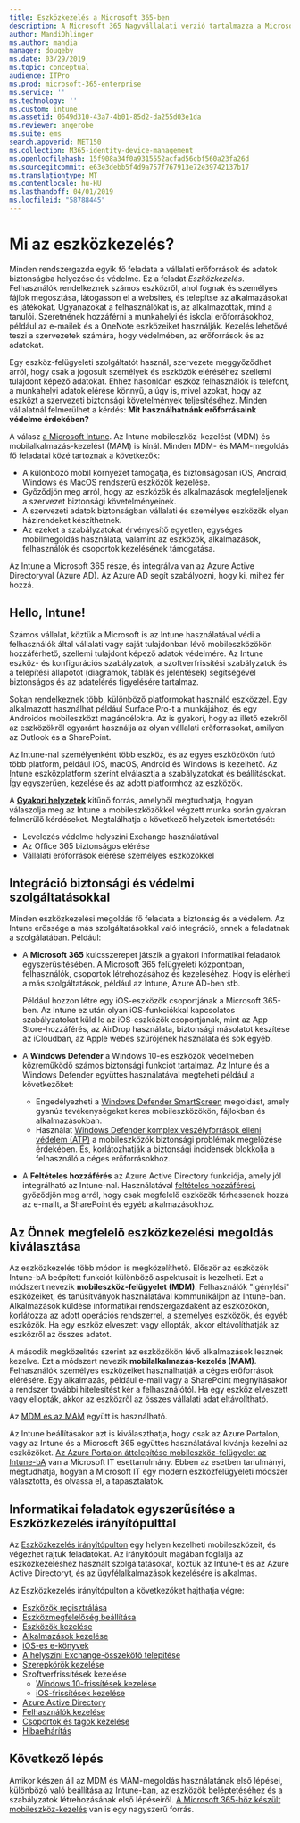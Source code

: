```yaml
---
title: Eszközkezelés a Microsoft 365-ben
description: A Microsoft 365 Nagyvállalati verzió tartalmazza a Microsoft Intune-t. Tekintse meg, hogyan nyújt az Intune a mobileszköz-kezelés és a mobilalkalmazás-kezelés a szervezet számára. Olvassa el a gyakori forgatókönyvek és a Microsoft 365 környezetbe telepítése az Intune-nal.
author: MandiOhlinger
ms.author: mandia
manager: dougeby
ms.date: 03/29/2019
ms.topic: conceptual
audience: ITPro
ms.prod: microsoft-365-enterprise
ms.service: ''
ms.technology: ''
ms.custom: intune
ms.assetid: 0649d310-43a7-4b01-85d2-da255d03e1da
ms.reviewer: angerobe
ms.suite: ems
search.appverid: MET150
ms.collection: M365-identity-device-management
ms.openlocfilehash: 15f908a34f0a9315552acfad56cbf560a23fa26d
ms.sourcegitcommit: e63e3debb5f4d9a757f767913e72e39742137b17
ms.translationtype: MT
ms.contentlocale: hu-HU
ms.lasthandoff: 04/01/2019
ms.locfileid: "58788445"
---
```

# <a name="what-is-device-management"></a>Mi az eszközkezelés? 

Minden rendszergazda egyik fő feladata a vállalati erőforrások és adatok biztonságba helyezése és védelme. Ez a feladat *Eszközkezelés*. Felhasználók rendelkeznek számos eszközről, ahol fognak és személyes fájlok megosztása, látogasson el a websites, és telepítse az alkalmazásokat és játékokat. Ugyanazokat a felhasználókat is, az alkalmazottak, mind a tanulói. Szeretnének hozzáférni a munkahelyi és iskolai erőforrásokhoz, például az e-mailek és a OneNote eszközeiket használják. Kezelés lehetővé teszi a szervezetek számára, hogy védelmében, az erőforrások és az adatokat. 

Egy eszköz-felügyeleti szolgáltatót használ, szervezete meggyőződhet arról, hogy csak a jogosult személyek és eszközök eléréséhez szellemi tulajdont képező adatokat. Ehhez hasonlóan eszköz felhasználók is telefont, a munkahelyi adatok elérése könnyű, a úgy is, mivel azokat, hogy az eszközt a szervezeti biztonsági követelmények teljesítéséhez. Minden vállalatnál felmerülhet a kérdés: **Mit használhatnánk erőforrásaink védelme érdekében?**

A válasz [a Microsoft Intune](https://docs.microsoft.com/intune/introduction-intune). Az Intune mobileszköz-kezelést (MDM) és mobilalkalmazás-kezelést (MAM) is kínál. Minden MDM- és MAM-megoldás fő feladatai közé tartoznak a következők:

- A különböző mobil környezet támogatja, és biztonságosan iOS, Android, Windows és MacOS rendszerű eszközök kezelése.
- Győződjön meg arról, hogy az eszközök és alkalmazások megfeleljenek a szervezet biztonsági követelményeinek.
- A szervezeti adatok biztonságban vállalati és személyes eszközök olyan házirendeket készíthetnek.
- Az ezeket a szabályzatokat érvényesítő egyetlen, egységes mobilmegoldás használata, valamint az eszközök, alkalmazások, felhasználók és csoportok kezelésének támogatása.

Az Intune a Microsoft 365 része, és integrálva van az Azure Active Directoryval (Azure AD). Az Azure AD segít szabályozni, hogy ki, mihez fér hozzá.

## <a name="hello-intune"></a>Hello, Intune!
Számos vállalat, köztük a Microsoft is az Intune használatával védi a felhasználók által vállalati vagy saját tulajdonban lévő mobileszközökön hozzáférhető, szellemi tulajdont képező adatok védelmére. Az Intune eszköz- és konfigurációs szabályzatok, a szoftverfrissítési szabályzatok és a telepítési állapotot (diagramok, táblák és jelentések) segítségével biztonságos és az adatelérés figyelésére tartalmaz.

Sokan rendelkeznek több, különböző platformokat használó eszközzel. Egy alkalmazott használhat például Surface Pro-t a munkájához, és egy Androidos mobileszközt magáncélokra. Az is gyakori, hogy az illető ezekről az eszközökről egyaránt használja az olyan vállalati erőforrásokat, amilyen az Outlook és a SharePoint.

Az Intune-nal személyenként több eszköz, és az egyes eszközökön futó több platform, például iOS, macOS, Android és Windows is kezelhető. Az Intune eszközplatform szerint elválasztja a szabályzatokat és beállításokat. Így egyszerűen, kezelése és az adott platformhoz az eszközök.

A **[Gyakori helyzetek](https://docs.microsoft.com/intune/common-scenarios)** kitűnő forrás, amelyből megtudhatja, hogyan válaszolja meg az Intune a mobileszközökkel végzett munka során gyakran felmerülő kérdéseket. Megtalálhatja a következő helyzetek ismertetését:  
- Levelezés védelme helyszíni Exchange használatával
- Az Office 365 biztonságos elérése
- Vállalati erőforrások elérése személyes eszközökkel

## <a name="integration-with-secure-and-protect-services"></a>Integráció biztonsági és védelmi szolgáltatásokkal
Minden eszközkezelési megoldás fő feladata a biztonság és a védelem. Az Intune erőssége a más szolgáltatásokkal való integráció, ennek a feladatnak a szolgálatában. Például:

- A **Microsoft 365** kulcsszerepet játszik a gyakori informatikai feladatok egyszerűsítésében. A Microsoft 365 felügyeleti központban, felhasználók, csoportok létrehozásához és kezeléséhez. Hogy is elérheti a más szolgáltatások, például az Intune, Azure AD-ben stb. 

  Például hozzon létre egy iOS-eszközök csoportjának a Microsoft 365-ben. Az Intune ez után olyan iOS-funkciókkal kapcsolatos szabályzatokat küld le az iOS-eszközök csoportjának, mint az App Store-hozzáférés, az AirDrop használata, biztonsági másolatot készítése az iCloudban, az Apple webes szűrőjének használata és sok egyéb.

- A **Windows Defender** a Windows 10-es eszközök védelmében közreműködő számos biztonsági funkciót tartalmaz. Az Intune és a Windows Defender együttes használatával megteheti például a következőket: 

    - Engedélyezheti a [Windows Defender SmartScreen](https://docs.microsoft.com/intune/endpoint-protection-windows-10) megoldást, amely gyanús tevékenységeket keres mobileszközökön, fájlokban és alkalmazásokban. 
    - Használat [Windows Defender komplex veszélyforrások elleni védelem (ATP)](https://docs.microsoft.com/intune/advanced-threat-protection) a mobileszközök biztonsági problémák megelőzése érdekében. És, korlátozhatják a biztonsági incidensek blokkolja a felhasználó a céges erőforrásokhoz.

- A **Feltételes hozzáférés** az Azure Active Directory funkciója, amely jól integrálható az Intune-nal. Használatával [feltételes hozzáférési](https://docs.microsoft.com/intune/conditional-access), győződjön meg arról, hogy csak megfelelő eszközök férhessenek hozzá az e-mailt, a SharePoint és egyéb alkalmazásokhoz. 

## <a name="choose-the-device-management-solution-thats-right-for-you"></a>Az Önnek megfelelő eszközkezelési megoldás kiválasztása

Az eszközkezelés több módon is megközelíthető. Először az eszközök Intune-bA beépített funkciót különböző aspektusait is kezelheti. Ezt a módszert nevezik **mobileszköz-felügyelet (MDM)**. Felhasználók "igénylési" eszközeiket, és tanúsítványok használatával kommunikáljon az Intune-ban. Alkalmazások küldése informatikai rendszergazdaként az eszközökön, korlátozza az adott operációs rendszerrel, a személyes eszközök, és egyéb eszközök. Ha egy eszköz elveszett vagy ellopták, akkor eltávolíthatják az eszközről az összes adatot. 

A második megközelítés szerint az eszközökön lévő alkalmazások lesznek kezelve. Ezt a módszert nevezik **mobilalkalmazás-kezelés (MAM)**. Felhasználók személyes eszközeiket használhatják a céges erőforrások elérésére. Egy alkalmazás, például e-mail vagy a SharePoint megnyitásakor a rendszer további hitelesítést kér a felhasználótól. Ha egy eszköz elveszett vagy ellopták, akkor az eszközről az összes vállalati adat eltávolítható. 

Az [MDM és az MAM](https://docs.microsoft.com/intune/byod-technology-decisions) együtt is használható.

Az Intune beállításakor azt is kiválaszthatja, hogy csak az Azure Portalon, vagy az Intune és a Microsoft 365 együttes használatával kívánja kezelni az eszközöket. [Az Azure Portalon áttelepítése mobileszköz-felügyelet az Intune-bA](https://www.microsoft.com/itshowcase/Article/Content/1042/Migrating-mobile-device-management-to-Intune-in-the-Azure-portal) van a Microsoft IT esettanulmány. Ebben az esetben tanulmányi, megtudhatja, hogyan a Microsoft IT egy modern eszközfelügyeleti módszer választotta, és olvassa el, a tapasztalatok.

## <a name="simplify-it-tasks-using-the-device-management-dashboard"></a>Informatikai feladatok egyszerűsítése a Eszközkezelés irányítópulttal

Az [Eszközkezelés irányítópulton](https://devicemanagement.portal.azure.com/) egy helyen kezelheti mobileszközeit, és végezhet rajtuk feladatokat. Az irányítópult magában foglalja az eszközkezeléshez használt szolgáltatásokat, köztük az Intune-t és az Azure Active Directoryt, és az ügyfélalkalmazások kezelésére is alkalmas. 

Az Eszközkezelés irányítópulton a következőket hajthatja végre:

- [Eszközök regisztrálása](https://docs.microsoft.com/intune/device-enrollment)
- [Eszközmegfelelőség beállítása](https://docs.microsoft.com/intune/device-compliance-get-started)
- [Eszközök kezelése](https://docs.microsoft.com/intune/device-management)
- [Alkalmazások kezelése](https://docs.microsoft.com/intune/app-management)  
- [iOS-es e-könyvek](https://docs.microsoft.com/intune/vpp-ebooks-ios)  
- [A helyszíni Exchange-összekötő telepítése](https://docs.microsoft.com/intune/exchange-connector-install)  
- [Szerepkörök kezelése](https://docs.microsoft.com/intune/role-based-access-control)  
- Szoftverfrissítések kezelése
  - [Windows 10-frissítések kezelése](https://docs.microsoft.com/intune/windows-update-for-business-configure)  
  - [iOS-frissítések kezelése](https://docs.microsoft.com/intune/software-updates-ios)  
- [Azure Active Directory](https://docs.microsoft.com/azure/active-directory)  
- [Felhasználók kezelése](https://docs.microsoft.com/azure/active-directory/fundamentals/add-users-azure-active-directory)
- [Csoportok és tagok kezelése](https://docs.microsoft.com/azure/active-directory/fundamentals/active-directory-manage-groups)
- [Hibaelhárítás](https://docs.microsoft.com/intune/help-desk-operators)

## <a name="next-step"></a>Következő lépés
Amikor készen áll az MDM és MAM-megoldás használatának első lépései, különböző való beállítása az Intune-ban, az eszközök beléptetéséhez és a szabályzatok létrehozásának első lépéseiről. [A Microsoft 365-höz készült mobileszköz-kezelés](https://docs.microsoft.com/microsoft-365/enterprise/mobility-infrastructure) van is egy nagyszerű forrás.
